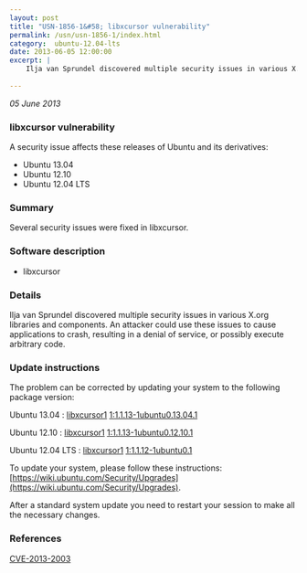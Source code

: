 ```yaml
---
layout: post
title: "USN-1856-1&#58; libxcursor vulnerability"
permalink: /usn/usn-1856-1/index.html
category:  ubuntu-12.04-lts
date: 2013-06-05 12:00:00
excerpt: |
    Ilja van Sprundel discovered multiple security issues in various X.org libraries and components. An attacker could use these issues to cause applications to crash, resulting in a denial of service, or possibly execute arbitrary code. 
    
--- 
```

 
 

*05 June 2013*

### libxcursor vulnerability

A security issue affects these releases of Ubuntu and its derivatives:

* Ubuntu 13.04
* Ubuntu 12.10
* Ubuntu 12.04 LTS

### Summary

Several security issues were fixed in libxcursor. 

### Software description

* libxcursor 

### Details

Ilja van Sprundel discovered multiple security issues in various X.org libraries and components. An attacker could use these issues to cause applications to crash, resulting in a denial of service, or possibly execute arbitrary code. 

### Update instructions

The problem can be corrected by updating your system to the following package version:

Ubuntu 13.04
 : [libxcursor1](https://launchpad.net/ubuntu/+source/libxcursor) <span> [1:1.1.13-1ubuntu0.13.04.1](https://launchpad.net/ubuntu/+source/libxcursor/1:1.1.13-1ubuntu0.13.04.1) </span> 

Ubuntu 12.10
 : [libxcursor1](https://launchpad.net/ubuntu/+source/libxcursor) <span> [1:1.1.13-1ubuntu0.12.10.1](https://launchpad.net/ubuntu/+source/libxcursor/1:1.1.13-1ubuntu0.12.10.1) </span> 

Ubuntu 12.04 LTS
 : [libxcursor1](https://launchpad.net/ubuntu/+source/libxcursor) <span> [1:1.1.12-1ubuntu0.1](https://launchpad.net/ubuntu/+source/libxcursor/1:1.1.12-1ubuntu0.1) </span> 

To update your system, please follow these instructions: [https://wiki.ubuntu.com/Security/Upgrades](https://wiki.ubuntu.com/Security/Upgrades).

After a standard system update you need to restart your session to make all the necessary changes. 

### References

 
 [CVE-2013-2003](http://people.ubuntu.com/~ubuntu-security/cve/CVE-2013-2003)
 

